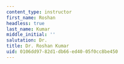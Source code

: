 ```yaml
---
content_type: instructor
first_name: Roshan
headless: true
last_name: Kumar
middle_initial: ''
salutation: Dr.
title: Dr. Roshan Kumar
uid: 0106dd97-82d1-db66-ed40-05f0cc8be450
---
```

